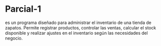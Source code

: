 # Parcial-1
es un programa diseñado para administrar el inventario de una tienda de zapatos. Permite registrar productos, controlar las ventas, calcular el stock disponible y realizar ajustes en el inventario según las necesidades del negocio.
